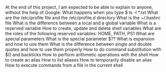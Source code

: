 At the end of this project, I am expected to be able to explain to anyone, without the help of Google:
What happens when you type $ ls -l *.txt
What are the /etc/profile file and the /etc/profile.d directory
What is the ~/.bashrc file
What is the difference between a local and a global variable
What is a reserved variable
How to create, update and delete shell variables
What are the roles of the following reserved variables: HOME, PATH, PS1
What are special parameters
What is the special parameter $??
What is expansion and how to use them
What is the difference between single and double quotes and how to use them properly
How to do command substitution with $() and backticks
How to perform arithmetic operations with the shell
How to create an alias
How to list aliases
How to temporarily disable an alias
How to execute commands from a file in the current shell


